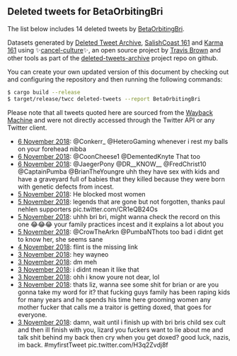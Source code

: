 ## Deleted tweets for BetaOrbitingBri

The list below includes 14 deleted tweets by
[BetaOrbitingBri](https://twitter.com/BetaOrbitingBri).



Datasets generated by [Deleted Tweet Archive](https://twitter.com/deletedtweet161), 
[SalishCoast 161](https://twitter.com/SalishCoastA) and [Karma 161](https://twitter.com/KarmaOneSixOne) 
using ✨[cancel-culture](https://github.com/travisbrown/cancel-culture)✨, an open source project by 
[Travis Brown](https://twitter.com/travisbrown) and other tools as part of the 
[deleted-tweets-archive](https://github.com/salcoast/deleted-tweets-archive/) project repo on github.

You can create your own updated version of this document by checking out and configuring the
repository and then running the following commands:

```bash
$ cargo build --release
$ target/release/twcc deleted-tweets --report BetaOrbitingBri
```

Please note that all tweets quoted here are sourced from the
[Wayback Machine](https://web.archive.org) and were not directly accessed through the Twitter API or
any Twitter client.

* [ 6 November 2018](https://web.archive.org/web/20181106221858/https://twitter.com/BetaOrbitingBri/status/1059933185398710272): @Conkerr_ @HeteroGaming whenever i rest my balls on your forehead nibba
* [ 6 November 2018](https://web.archive.org/web/20181106182614/https://twitter.com/BetaOrbitingBri/status/1059874616125149184): @CoonCheese1 @DementedKnyte That too
* [ 6 November 2018](https://web.archive.org/web/20181106001113/https://twitter.com/BetaOrbitingBri/status/1059599046149574656): @JaegerPony @DR__KNOW__ @FredChrist10 @CaptainPumba @BrianTheYoungre uhh they have sex with kids and have a graveyard full of babies that they killed because they were born with genetic defects from incest.
* [ 5 November 2018](https://web.archive.org/web/20181108073420/https://twitter.com/betaorbitingbri/status/1059280081183539200?lang=en-gb): He blocked most women
* [ 5 November 2018](https://web.archive.org/web/20181108073420/https://twitter.com/betaorbitingbri/status/1059280081183539200?lang=en-gb): legends that are gone but not forgotten, thanks paul nehlen supporters pic.twitter.com/CR1eQB24Os
* [ 5 November 2018](https://web.archive.org/web/20181105014544/https://twitter.com/BetaOrbitingBri/status/1059260444198793218): uhhh bri bri, might wanna check the record on this one 😂😂😂  your family practices incest and it explains a lot about you
* [ 5 November 2018](https://web.archive.org/web/20181105014031/https://twitter.com/BetaOrbitingBri/status/1059259131385823232): @CrowTheArkn @PumbaNThots too bad i didnt get to know her, she seems sane
* [ 4 November 2018](https://web.archive.org/web/20181104204516/https://twitter.com/BetaOrbitingBri/status/1058948727602380805): flint is the missing link
* [ 3 November 2018](https://web.archive.org/web/20181103040841/https://twitter.com/BetaOrbitingBri/status/1058554251427958784): hey wayneo
* [ 3 November 2018](https://web.archive.org/web/20181103040841/https://twitter.com/BetaOrbitingBri/status/1058554251427958784): dm meh
* [ 3 November 2018](https://web.archive.org/web/20181103040841/https://twitter.com/BetaOrbitingBri/status/1058554251427958784): i didnt mean it like that
* [ 3 November 2018](https://web.archive.org/web/20181103040841/https://twitter.com/BetaOrbitingBri/status/1058554251427958784): ohh i know youre not dear, lol
* [ 3 November 2018](https://web.archive.org/web/20181103040841/https://twitter.com/BetaOrbitingBri/status/1058554251427958784): thats liz, wanna see some shit for brian or are you gonna take my word for it? that fucking guys family has been raping kids for many years and he spends his time here grooming women  any mother fucker that calls me a traitor is getting doxed, that goes for everyone.
* [ 3 November 2018](https://web.archive.org/web/20181103040841/https://twitter.com/BetaOrbitingBri/status/1058554251427958784): damn, wait until i finish up with bri bris child sex cult and then ill finish with you, lizard  you fuckers want to lie about me and talk shit behind my back then cry when you get doxed?  good luck, nazis, im back.   #myfirstTweet  pic.twitter.com/H3q2Zvdj8f
